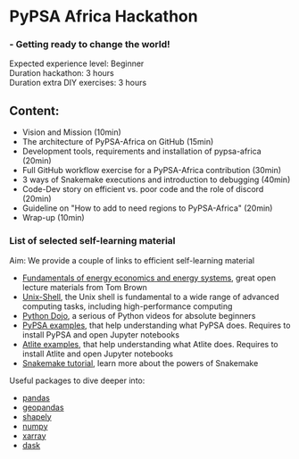 # PyPSA Africa Hackathon 
### - Getting ready to change the world!
Expected experience level: Beginner  
Duration hackathon: 3 hours  
Duration extra DIY exercises: 3 hours

Content:
------------
- Vision and Mission (10min)
- The architecture of PyPSA-Africa on GitHub (15min)
- Development tools, requirements and installation of pypsa-africa (20min)
- Full GitHub workflow exercise for a PyPSA-Africa contribution (30min)
- 3 ways of Snakemake executions and introduction to debugging (40min)
- Code-Dev story on efficient vs. poor code and the role of discord (20min)
- Guideline on "How to add to need regions to PyPSA-Africa" (20min)
- Wrap-up (10min)

### List of selected self-learning material
Aim: We provide a couple of links to efficient self-learning material
- [Fundamentals of energy economics and energy systems](https://nworbmot.org/teaching.html), great open lecture materials from Tom Brown
- [Unix-Shell](https://swcarpentry.github.io/shell-novice/), the Unix shell is fundamental to a wide range of advanced computing tasks, including high-performance computing
- [Python Dojo](https://www.youtube.com/playlist?list=PLBZBJbE_rGRWeh5mIBhD-hhDwSEDxogDg), a serious of Python videos for absolute beginners
- [PyPSA examples](https://github.com/PyPSA/PyPSA/tree/master/examples), that help understanding what PyPSA does. Requires to install PyPSA and open Jupyter notebooks
- [Atlite examples](https://github.com/PyPSA/atlite/tree/master/examples), that help understanding what Atlite does. Requires to install Atlite and open Jupyter notebooks
- [Snakemake tutorial](https://snakemake.readthedocs.io/en/stable/tutorial/tutorial.html), learn more about the powers of Snakemake

Useful packages to dive deeper into:
- [pandas](https://pandas.pydata.org/)
- [geopandas](https://geopandas.org/en/stable/)
- [shapely](https://shapely.readthedocs.io/en/stable/manual.html#introduction)
- [numpy](https://nbviewer.org/github/jrjohansson/scientific-python-lectures/blob/master/Lecture-2-Numpy.ipynb)
- [xarray](http://xarray.pydata.org/en/stable/tutorials-and-videos.html)
- [dask](https://github.com/dask/dask-tutorial)
